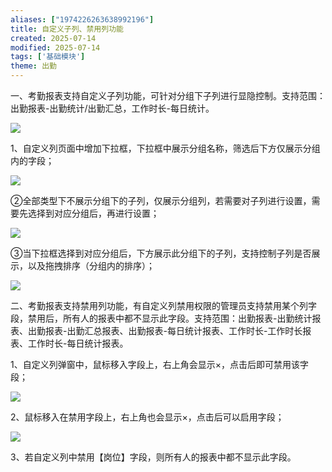 ```yaml
---
aliases: ["1974226263638992196"]
title: 自定义子列、禁用列功能
created: 2025-07-14
modified: 2025-07-14
tags: ['基础模块']
theme: 出勤
---
```


一、考勤报表支持自定义子列功能，可针对分组下子列进行显隐控制。支持范围：出勤报表-出勤统计/出勤汇总，工作时长-每日统计。

![](https://myhelpdoc.oss-cn-heyuan.aliyuncs.com/mdimages/4ee99ca4d848d62c375727707ab5066b.jpg)

1、自定义列页面中增加下拉框，下拉框中展示分组名称，筛选后下方仅展示分组内的字段；

![](https://myhelpdoc.oss-cn-heyuan.aliyuncs.com/mdimages/2af62a5d00a270876edbe41c24a19f70.jpg)

②全部类型下不展示分组下的子列，仅展示分组列，若需要对子列进行设置，需要先选择到对应分组后，再进行设置；

![](https://myhelpdoc.oss-cn-heyuan.aliyuncs.com/mdimages/58d117735801eb1d2827c1413ff1bf79.jpg)

③当下拉框选择到对应分组后，下方展示此分组下的子列，支持控制子列是否展示，以及拖拽排序（分组内的排序）；

![](https://myhelpdoc.oss-cn-heyuan.aliyuncs.com/mdimages/b85afdb8939c35d422a11ca9568e159b.jpg)

二、考勤报表支持禁用列功能，有自定义列禁用权限的管理员支持禁用某个列字段，禁用后，所有人的报表中都不显示此字段。支持范围：出勤报表-出勤统计报表、出勤报表-出勤汇总报表、出勤报表-每日统计报表、工作时长-工作时长报表、工作时长-每日统计报表。

1、自定义列弹窗中，鼠标移入字段上，右上角会显示×，点击后即可禁用该字段；

![](https://myhelpdoc.oss-cn-heyuan.aliyuncs.com/mdimages/7113ebb0f3c883ad9e5b4e006ebc8832.jpg)

2、鼠标移入在禁用字段上，右上角也会显示×，点击后可以启用字段；

![](https://myhelpdoc.oss-cn-heyuan.aliyuncs.com/mdimages/68cc43cdb201ca2e7f31389e3d9dacc4.jpg)

3、若自定义列中禁用【岗位】字段，则所有人的报表中都不显示此字段。

